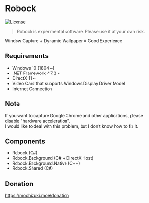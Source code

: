 # Robock
[![License](https://img.shields.io/github/license/mika-f/robock.svg?style=flat-square)](./blob/develop/LICENSE)

> Robock is experimental software. Please use it at your own risk.

Window Capture + Dynamic Wallpaper = Good Experience


## Requirements

* Windows 10 (1804 ~)
* .NET Framework 4.7.2 ~
* DirectX 11 ~
* Video Card that supports Windows Display Driver Model
* Internet Connection


## Note

If you want to capture Google Chrome and other applications, please disable "hardware acceleration".  
I would like to deal with this problem, but I don't know how to fix it.


## Components

* Robock (C#)
* Robock.Background (C# + DirectX Host)
* Robock.Background.Native (C++)
* Robock.Shared (C#)


## Donation

https://mochizuki.moe/donation
